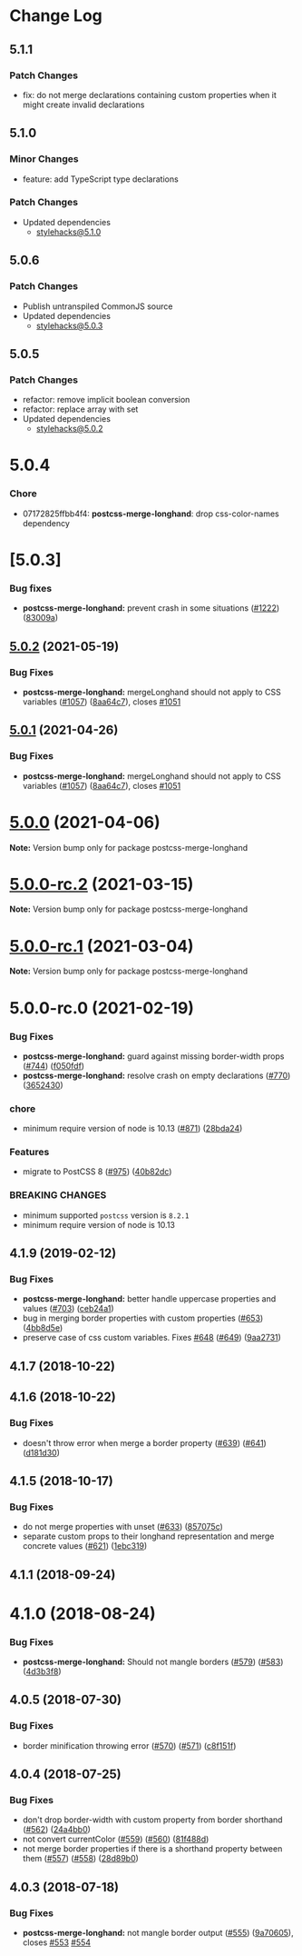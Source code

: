 # Change Log

## 5.1.1

### Patch Changes

- fix: do not merge declarations containing custom properties when it might create invalid declarations

## 5.1.0

### Minor Changes

- feature: add TypeScript type declarations

### Patch Changes

- Updated dependencies
  - stylehacks@5.1.0

## 5.0.6

### Patch Changes

- Publish untranspiled CommonJS source
- Updated dependencies
  - stylehacks@5.0.3

## 5.0.5

### Patch Changes

- refactor: remove implicit boolean conversion
- refactor: replace array with set
- Updated dependencies
  - stylehacks@5.0.2

# 5.0.4

### Chore

- 07172825ffbb4f4: **postcss-merge-longhand**: drop css-color-names dependency

# [5.0.3]

### Bug fixes

- **postcss-merge-longhand:** prevent crash in some situations ([#1222](https://github.com/cssnano/cssnano/pull/1222)) ([83009a](https://github.com/cssnano/cssnano/commit/83009a04e7200c80d4dfc478881eb1b231d2548f))

## [5.0.2](https://github.com/cssnano/cssnano/compare/postcss-merge-longhand@5.0.0...postcss-merge-longhand@5.0.2) (2021-05-19)

### Bug Fixes

- **postcss-merge-longhand:** mergeLonghand should not apply to CSS variables ([#1057](https://github.com/cssnano/cssnano/issues/1057)) ([8aa64c7](https://github.com/cssnano/cssnano/commit/8aa64c714f615db747605f6d79fcc043e9ee8e57)), closes [#1051](https://github.com/cssnano/cssnano/issues/1051)

## [5.0.1](https://github.com/cssnano/cssnano/compare/postcss-merge-longhand@5.0.0...postcss-merge-longhand@5.0.1) (2021-04-26)

### Bug Fixes

- **postcss-merge-longhand:** mergeLonghand should not apply to CSS variables ([#1057](https://github.com/cssnano/cssnano/issues/1057)) ([8aa64c7](https://github.com/cssnano/cssnano/commit/8aa64c714f615db747605f6d79fcc043e9ee8e57)), closes [#1051](https://github.com/cssnano/cssnano/issues/1051)

# [5.0.0](https://github.com/cssnano/cssnano/compare/postcss-merge-longhand@5.0.0-rc.2...postcss-merge-longhand@5.0.0) (2021-04-06)

**Note:** Version bump only for package postcss-merge-longhand

# [5.0.0-rc.2](https://github.com/cssnano/cssnano/compare/postcss-merge-longhand@5.0.0-rc.1...postcss-merge-longhand@5.0.0-rc.2) (2021-03-15)

**Note:** Version bump only for package postcss-merge-longhand

# [5.0.0-rc.1](https://github.com/cssnano/cssnano/compare/postcss-merge-longhand@5.0.0-rc.0...postcss-merge-longhand@5.0.0-rc.1) (2021-03-04)

**Note:** Version bump only for package postcss-merge-longhand

# 5.0.0-rc.0 (2021-02-19)

### Bug Fixes

- **postcss-merge-longhand:** guard against missing border-width props ([#744](https://github.com/cssnano/cssnano/issues/744)) ([f050fdf](https://github.com/cssnano/cssnano/commit/f050fdfaa4b1edac65a45764eade2326d01f87cc))
- **postcss-merge-longhand:** resolve crash on empty declarations ([#770](https://github.com/cssnano/cssnano/issues/770)) ([3652430](https://github.com/cssnano/cssnano/commit/365243025f3efaefd11f264f7223f6048899fd50))

### chore

- minimum require version of node is 10.13 ([#871](https://github.com/cssnano/cssnano/issues/871)) ([28bda24](https://github.com/cssnano/cssnano/commit/28bda243e32ce3ba89b3c358a5f78727b3732f11))

### Features

- migrate to PostCSS 8 ([#975](https://github.com/cssnano/cssnano/issues/975)) ([40b82dc](https://github.com/cssnano/cssnano/commit/40b82dca7f53ac02cd4fe62846dec79b898ccb49))

### BREAKING CHANGES

- minimum supported `postcss` version is `8.2.1`
- minimum require version of node is 10.13

## 4.1.9 (2019-02-12)

### Bug Fixes

- **postcss-merge-longhand:** better handle uppercase properties and values ([#703](https://github.com/cssnano/cssnano/issues/703)) ([ceb24a1](https://github.com/cssnano/cssnano/commit/ceb24a1bf3fde0bf39dced9fa05155cdd7cf6964))
- bug in merging border properties with custom properties ([#653](https://github.com/cssnano/cssnano/issues/653)) ([4bb8d5e](https://github.com/cssnano/cssnano/commit/4bb8d5ec7f4c8f4007d76a23b2efdfb713f58558))
- preserve case of css custom variables. Fixes [#648](https://github.com/cssnano/cssnano/issues/648) ([#649](https://github.com/cssnano/cssnano/issues/649)) ([9aa2731](https://github.com/cssnano/cssnano/commit/9aa273173bde6e6aca76cbd0eed4b486d7edfd4d))

## 4.1.7 (2018-10-22)

## 4.1.6 (2018-10-22)

### Bug Fixes

- doesn't throw error when merge a border property ([#639](https://github.com/cssnano/cssnano/issues/639)) ([#641](https://github.com/cssnano/cssnano/issues/641)) ([d181d30](https://github.com/cssnano/cssnano/commit/d181d30c560386f406de3c9322855b32e88848b4))

## 4.1.5 (2018-10-17)

### Bug Fixes

- do not merge properties with unset ([#633](https://github.com/cssnano/cssnano/issues/633)) ([857075c](https://github.com/cssnano/cssnano/commit/857075c27d1bbdb24079e201b3d95b2ccec5f6cf))
- separate custom props to their longhand representation and merge concrete values ([#621](https://github.com/cssnano/cssnano/issues/621)) ([1ebc319](https://github.com/cssnano/cssnano/commit/1ebc3192629adbcb0e513452b4a9c1035730081e))

## 4.1.1 (2018-09-24)

# 4.1.0 (2018-08-24)

### Bug Fixes

- **postcss-merge-longhand:** Should not mangle borders ([#579](https://github.com/cssnano/cssnano/issues/579)) ([#583](https://github.com/cssnano/cssnano/issues/583)) ([4d3b3f8](https://github.com/cssnano/cssnano/commit/4d3b3f8fa5a389329989b13f85f3523e56c81435))

## 4.0.5 (2018-07-30)

### Bug Fixes

- border minification throwing error ([#570](https://github.com/cssnano/cssnano/issues/570)) ([#571](https://github.com/cssnano/cssnano/issues/571)) ([c8f151f](https://github.com/cssnano/cssnano/commit/c8f151f5f9d13e0158fdada5e6c4d375a4a17c4b))

## 4.0.4 (2018-07-25)

### Bug Fixes

- don't drop border-width with custom property from border shorthand ([#562](https://github.com/cssnano/cssnano/issues/562)) ([24a4bb0](https://github.com/cssnano/cssnano/commit/24a4bb0d687691f611843d1bc5e86e43d0412f1e))
- not convert currentColor ([#559](https://github.com/cssnano/cssnano/issues/559)) ([#560](https://github.com/cssnano/cssnano/issues/560)) ([81f488d](https://github.com/cssnano/cssnano/commit/81f488d97f57d08c60ab185c7f8c9fdc0c19227d))
- not merge border properties if there is a shorthand property between them ([#557](https://github.com/cssnano/cssnano/issues/557)) ([#558](https://github.com/cssnano/cssnano/issues/558)) ([28d89b0](https://github.com/cssnano/cssnano/commit/28d89b011f3a4671a77dfa93b563cc33af4206c9))

## 4.0.3 (2018-07-18)

### Bug Fixes

- **postcss-merge-longhand:** not mangle border output ([#555](https://github.com/cssnano/cssnano/issues/555)) ([9a70605](https://github.com/cssnano/cssnano/commit/9a706050b621e7795a9bf74eb7110b5c81804ffe)), closes [#553](https://github.com/cssnano/cssnano/issues/553) [#554](https://github.com/cssnano/cssnano/issues/554)
